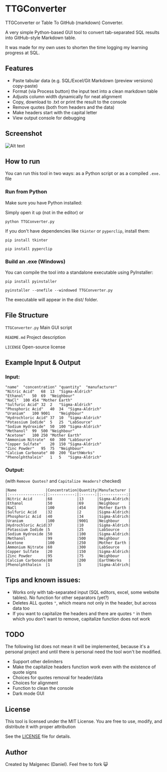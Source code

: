 # TTGConverter

TTGConverter or Table To GitHub (markdown) Converter.

A very simple Python-based GUI tool to convert tab-separated SQL results into GitHub-style Markdown table.

It was made for my own uses to shorten the time logging my learning progress at SQL.

## Features

- Paste tabular data (e.g. SQL/Excel/Git Markdown (preview versions) copy-paste)
- Format (via Process button) the input text into a clean markdown table
- Adjusts column width dynamically for neat alignment
- Copy, download to .txt or print the result to the console
- Remove quotes (both from headers and the data)
- Make headers start with the capital letter
- View output console for debugging

## Screenshot

![Alt text](/daniel_data_journey/Python_Scripts/Table_To_Git_Markdown_Converter/display_window.png?raw=true "Screenshot from the TTGConverter v1.0")

## How to run

You can run this tool in two ways: as a Python script or as a compiled `.exe.` file

### Run from Python

Make sure you have Python installed:

Simply open it up (not in the editor) or

```
python TTGConverter.py
```

If you don't have dependencies like `tkinter` or `pyperclip`, install them:

```
pip install tkinter
```

```
pip install pyperclip
```

### Build an .exe (Windows)

You can compile the tool into a standalone executable using PyInstaller:

```
pip install pyinstaller

pyinstaller --onefile --windowed TTGConverter.py
```

The executable will appear in the dist/ folder.

## File Structure

`TTGConverter.py`     Main GUI script

`README.md`           Project description

`LICENSE`             Open-source license

## Example Input & Output

### Input:

```
"name"	"concentration"	"quantity"	"manufacturer"
"Nitric Acid"	68	13	"Sigma-Aldrich"
"Ethanol"	50	69	"Neighbour"
"NaCl"	100	454	"Mother Earth"
"Sulfuric Acid"	32	2	"Sigma-Aldrich"
"Phosphoric Acid"	40	34	"Sigma-Aldrich"
"Uranium"	100	9001	"Neighbour"
"Hydrochloric Acid"	37	10	"Sigma-Aldrich"
"Potassium Iodide"	5	25	"LabSource"
"Sodium Hydroxide"	50	100	"Sigma-Aldrich"
"Methanol"	99	500	"Neighbour"
"Acetone"	100	250	"Mother Earth"
"Ammonium Nitrate"	60	300	"LabSource"
"Copper Sulfate"	20	150	"Sigma-Aldrich"
"Zinc Powder"	95	75	"Neighbour"
"Calcium Carbonate"	80	200	"EarthWorks"
"Phenolphthalein"	1	5	"Sigma-Aldrich"
```

### Output:

(with `Remove Quotes?` and `Capitalize Headers?` checked)

```
|Name             |Concentration|Quantity|Manufacturer |
|:---------------:|:-----------:|:------:|:-----------:|
|Nitric Acid      |68           |13      |Sigma-Aldrich|
|Ethanol          |50           |69      |Neighbour    |
|NaCl             |100          |454     |Mother Earth |
|Sulfuric Acid    |32           |2       |Sigma-Aldrich|
|Phosphoric Acid  |40           |34      |Sigma-Aldrich|
|Uranium          |100          |9001    |Neighbour    |
|Hydrochloric Acid|37           |10      |Sigma-Aldrich|
|Potassium Iodide |5            |25      |LabSource    |
|Sodium Hydroxide |50           |100     |Sigma-Aldrich|
|Methanol         |99           |500     |Neighbour    |
|Acetone          |100          |250     |Mother Earth |
|Ammonium Nitrate |60           |300     |LabSource    |
|Copper Sulfate   |20           |150     |Sigma-Aldrich|
|Zinc Powder      |95           |75      |Neighbour    |
|Calcium Carbonate|80           |200     |EarthWorks   |
|Phenolphthalein  |1            |5       |Sigma-Aldrich|
```

## Tips and known issues:

- Works only with tab-separated input (SQL editors, excel, some website tables). No function for other separators (yet?)
- Deletes ALL quotes `"`, which means not only in the header, but across data too
- If you want to capitalize the headers and there are quotes `"` in them which you don't want to remove, capitalize function does not work

## TODO

The following list does not mean it will be implemented, because it's a personal project and until there is personal need the tool won't be modified.

- Support other delimiters
- Make the capitalize headers function work even with the existence of quote signs
- Choices for quotes removal for header/data
- Choices for alignment
- Function to clean the console
- Dark mode GUI

## License

This tool is licensed under the MIT License. You are free to use, modify, and distribute it with proper attribution

See the [LICENSE](./LICENSE) file for details.

## Author

Created by Malgenec (Daniel). Feel free to fork :smiley_cat:
